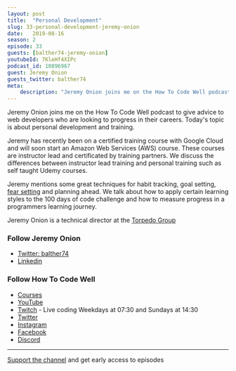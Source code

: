 ```yaml
---
layout: post
title:  "Personal Development"
slug: 33-personal-development-jeremy-onion
date:   2019-08-16
season: 2
episode: 33
guests: [balther74-jeremy-onion]
youtubeId: 7KleHf4XIPc
podcast_id: 10896967
guest: Jeremy Onion
guests_twitter: balther74
meta:
    description: "Jeremy Onion joins me on the How To Code Well podcast to discuss personal development"
---
```


Jeremy Onion joins me on the How To Code Well podcast to give advice to web developers who are looking to progress in their careers. Today's topic is about personal development and training.

Jeremy has recently been on a certified training course with Google Cloud and will soon start an Amazon Web Services (AWS) course. These courses are instructor lead and certificated by training partners. We discuss the differences between instructor lead training and personal training such as self taught Udemy courses.

Jeremy mentions some great techniques for habit tracking, goal setting, [fear setting](https://www.ted.com/talks/tim_ferriss_why_you_should_define_your_fears_instead_of_your_goals?language=en) and planning ahead. We talk about how to apply certain learning styles to the 100 days of code challenge and how to measure progress in a programmers learning journey.

Jeremy Onion is a technical director at the [Torpedo Group](https://torpedogroup.com)


### Follow Jeremy Onion
- [Twitter: balther74](https://twitter.com/balther74)
- [Linkedin](https://www.linkedin.com/in/balther74/)

### Follow How To Code Well
- [Courses](http://howtocodewell.net)
- [YouTube](http://youtube.com/howtocodewell)
- [Twitch](http://twitch.tv/howtocodewell) - Live coding Weekdays at 07:30 and Sundays at 14:30
- [Twitter](https://twitter.com/howtocodewell)
- [Instagram](http://instagram.com/howtocodewell/)
- [Facebook](http://facebook.com/howtocodewell/)
- [Discord](http://howtocodewell.net/discord)

-------------------------------

[Support the channel](https://www.patreon.com/howToCodeWell) and get early access to episodes
